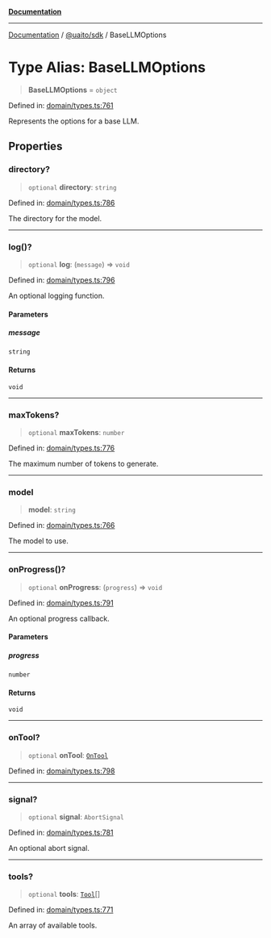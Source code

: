 [**Documentation**](../../../README.md)

***

[Documentation](../../../README.md) / [@uaito/sdk](../README.md) / BaseLLMOptions

# Type Alias: BaseLLMOptions

> **BaseLLMOptions** = `object`

Defined in: [domain/types.ts:761](https://github.com/elribonazo/uaito/blob/59519c0d40f515dbd89fd61e340cabe541998f9e/packages/sdk/src/domain/types.ts#L761)

Represents the options for a base LLM.

## Properties

### directory?

> `optional` **directory**: `string`

Defined in: [domain/types.ts:786](https://github.com/elribonazo/uaito/blob/59519c0d40f515dbd89fd61e340cabe541998f9e/packages/sdk/src/domain/types.ts#L786)

The directory for the model.

***

### log()?

> `optional` **log**: (`message`) => `void`

Defined in: [domain/types.ts:796](https://github.com/elribonazo/uaito/blob/59519c0d40f515dbd89fd61e340cabe541998f9e/packages/sdk/src/domain/types.ts#L796)

An optional logging function.

#### Parameters

##### message

`string`

#### Returns

`void`

***

### maxTokens?

> `optional` **maxTokens**: `number`

Defined in: [domain/types.ts:776](https://github.com/elribonazo/uaito/blob/59519c0d40f515dbd89fd61e340cabe541998f9e/packages/sdk/src/domain/types.ts#L776)

The maximum number of tokens to generate.

***

### model

> **model**: `string`

Defined in: [domain/types.ts:766](https://github.com/elribonazo/uaito/blob/59519c0d40f515dbd89fd61e340cabe541998f9e/packages/sdk/src/domain/types.ts#L766)

The model to use.

***

### onProgress()?

> `optional` **onProgress**: (`progress`) => `void`

Defined in: [domain/types.ts:791](https://github.com/elribonazo/uaito/blob/59519c0d40f515dbd89fd61e340cabe541998f9e/packages/sdk/src/domain/types.ts#L791)

An optional progress callback.

#### Parameters

##### progress

`number`

#### Returns

`void`

***

### onTool?

> `optional` **onTool**: [`OnTool`](OnTool.md)

Defined in: [domain/types.ts:798](https://github.com/elribonazo/uaito/blob/59519c0d40f515dbd89fd61e340cabe541998f9e/packages/sdk/src/domain/types.ts#L798)

***

### signal?

> `optional` **signal**: `AbortSignal`

Defined in: [domain/types.ts:781](https://github.com/elribonazo/uaito/blob/59519c0d40f515dbd89fd61e340cabe541998f9e/packages/sdk/src/domain/types.ts#L781)

An optional abort signal.

***

### tools?

> `optional` **tools**: [`Tool`](Tool.md)[]

Defined in: [domain/types.ts:771](https://github.com/elribonazo/uaito/blob/59519c0d40f515dbd89fd61e340cabe541998f9e/packages/sdk/src/domain/types.ts#L771)

An array of available tools.
